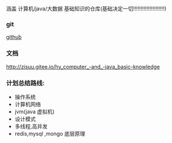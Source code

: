 涵盖 计算机/java/大数据 基础知识的仓库(基础决定一切!!!!!!!!!!!!!!!!!!!!!)

### git

[github](https://github.com/hzh0425/hy_computer_And_-java_basicKnowledge)

### 文档

http://zisuu.gitee.io/hy_computer_-and_-java_basic-knowledge

### 计划总结路线:

- 操作系统
- 计算机网络
- jvm(java 虚拟机)
- 设计模式
- 多线程,高并发
- redis,mysql ,mongo 底层原理

